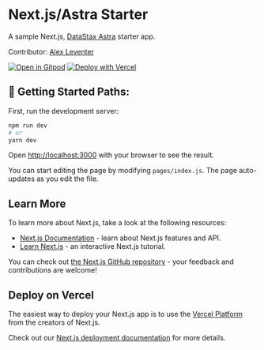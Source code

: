 # Next.js/Astra Starter
A sample Next.js, [DataStax Astra](https://astra.datastax.com/register) starter app.

Contributor: [Alex Leventer](https://github.com/alexleventer)

[![Open in Gitpod](https://gitpod.io/button/open-in-gitpod.svg)](https://gitpod.io/#https://github.com/alexleventer/astra-next.js-starter)
[![Deploy with Vercel](https://vercel.com/button)](https://vercel.com/import/git?s=https%3A%2F%2Fgithub.com%2Falexleventer%2Fastra-next.js-starter&env=ASTRA_DB_USERNAME,ASTRA_DB_PASSWORD,ASTRA_DB_ID,ASTRA_DB_REGION)

## 🚀 Getting Started Paths:
First, run the development server:

```bash
npm run dev
# or
yarn dev
```

Open [http://localhost:3000](http://localhost:3000) with your browser to see the result.

You can start editing the page by modifying `pages/index.js`. The page auto-updates as you edit the file.

## Learn More

To learn more about Next.js, take a look at the following resources:

- [Next.js Documentation](https://nextjs.org/docs) - learn about Next.js features and API.
- [Learn Next.js](https://nextjs.org/learn) - an interactive Next.js tutorial.

You can check out [the Next.js GitHub repository](https://github.com/vercel/next.js/) - your feedback and contributions are welcome!

## Deploy on Vercel

The easiest way to deploy your Next.js app is to use the [Vercel Platform](https://vercel.com/import?utm_medium=default-template&filter=next.js&utm_source=create-next-app&utm_campaign=create-next-app-readme) from the creators of Next.js.

Check out our [Next.js deployment documentation](https://nextjs.org/docs/deployment) for more details.
